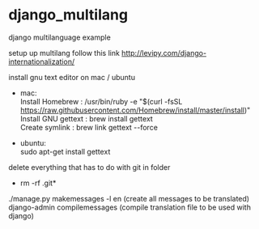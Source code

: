 # django_multilang
django multilanguage example

setup up multilang follow this link
http://levipy.com/django-internationalization/

install gnu text editor on mac / ubuntu<p>

- mac:<br>
Install Homebrew : /usr/bin/ruby -e "$(curl -fsSL https://raw.githubusercontent.com/Homebrew/install/master/install)"<br>
Install GNU gettext : brew install gettext<br>
Create symlink : brew link gettext --force<p>
- ubuntu:<br>
sudo apt-get install gettext<br><p>


delete everything that has to do with git in folder<br>
- rm -rf .git*<p>


./manage.py makemessages -l en (create all messages to be translated)<br>
django-admin compilemessages (compile translation file to be used with django)
